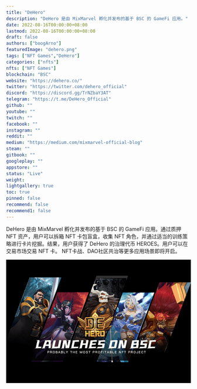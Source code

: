 ```yaml
---
title: "DeHero"
description: "DeHero 是由 MixMarvel 孵化并发布的基于 BSC 的 GameFi 应用。"
date: 2022-08-16T00:00:00+08:00
lastmod: 2022-08-16T00:00:00+08:00
draft: false
authors: ["boogArno"]
featuredImage: "dehero.png"
tags: ["NFT Games","DeHero"]
categories: ["nfts"]
nfts: ["NFT Games"]
blockchain: "BSC"
website: "https://dehero.co/"
twitter: "https://twitter.com/dehero_official"
discord: "https://discord.gg/TrNZbaY3AT"
telegram: "https://t.me/DeHero_Official"
github: ""
youtube: ""
twitch: ""
facebook: ""
instagram: ""
reddit: ""
medium: "https://medium.com/mixmarvel-official-blog"
steam: ""
gitbook: ""
googleplay: ""
appstore: ""
status: "Live"
weight: 
lightgallery: true
toc: true
pinned: false
recommend: false
recommend1: false
---
```

<p>DeHero 是由 MixMarvel 孵化并发布的基于 BSC 的 GameFi 应用。通过质押 NFT 资产，用户可以拆箱 NFT 卡包盲盒，收集 NFT 角色，并通过适当的训练策略进行卡片挖掘。结果，用户获得了 DeHero 的治理代币 HEROES。用户可以在交易市场交易 NFT 卡。 NFT卡战、DAO社区共治等更多应用场景即将开启。</p>

![dehero-dapp-games-bsc-image1_6bd0f03fd1f030b1fd2f1327815453fd](dehero-dapp-games-bsc-image1_6bd0f03fd1f030b1fd2f1327815453fd.png)
